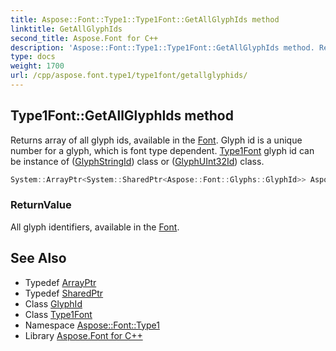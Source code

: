 ```yaml
---
title: Aspose::Font::Type1::Type1Font::GetAllGlyphIds method
linktitle: GetAllGlyphIds
second_title: Aspose.Font for C++
description: 'Aspose::Font::Type1::Type1Font::GetAllGlyphIds method. Returns array of all glyph ids, available in the Font. Glyph id is a unique number for a glyph, which is font type dependent. Type1Font glyph id can be instance of (GlyphStringId) class or (GlyphUInt32Id) class in C++.'
type: docs
weight: 1700
url: /cpp/aspose.font.type1/type1font/getallglyphids/
---
```

## Type1Font::GetAllGlyphIds method


Returns array of all glyph ids, available in the [Font](../../../aspose.font/font/). Glyph id is a unique number for a glyph, which is font type dependent. [Type1](../../)[Font](../../../aspose.font/font/) glyph id can be instance of ([GlyphStringId](../)) class or ([GlyphUInt32Id](../)) class.

```cpp
System::ArrayPtr<System::SharedPtr<Aspose::Font::Glyphs::GlyphId>> Aspose::Font::Type1::Type1Font::GetAllGlyphIds() override
```


### ReturnValue

All glyph identifiers, available in the [Font](../../../aspose.font/font/).

## See Also

* Typedef [ArrayPtr](../../../system/arrayptr/)
* Typedef [SharedPtr](../../../system/sharedptr/)
* Class [GlyphId](../../../aspose.font.glyphs/glyphid/)
* Class [Type1Font](../)
* Namespace [Aspose::Font::Type1](../../)
* Library [Aspose.Font for C++](../../../)
